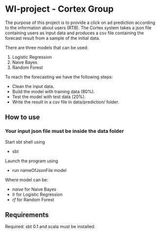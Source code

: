 # WI-project - Cortex Group

The purpose of this project is to provide a click on ad prediction according to the information about users (RTB).
The Cortex system takes a json file containing users as input data and produces a csv file containing the forecast result from a sample of the initial data.

There are three models that can be used:

1) Logistic Regression
2) Naive Bayes
3) Random Forest

To reach the forecasting we have the following steps:
- Clean the input data.
- Build the model with training data (80%).
- Test the model with test data (20%).
- Write the result in a csv file in data/prediction/ folder.


## How to use

### Your input json file must be inside the data folder

Start sbt shell using
* sbt

Launch the program using
* run nameOfJsonFile model

Where model can be:
* _naive_ for Naive Bayes
* _lr_ for Logistic Regression 
* _rf_ for Random Forest 

## Requirements

Required: sbt 0.1 and scala must be installed.